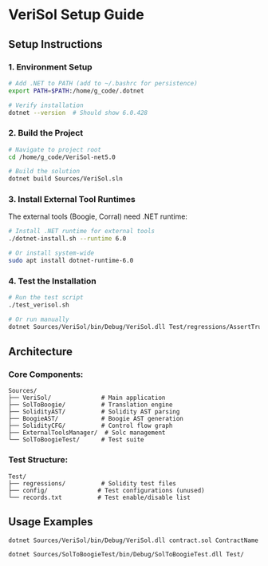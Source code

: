 # VeriSol Setup Guide

## Setup Instructions

### 1. Environment Setup
```bash
# Add .NET to PATH (add to ~/.bashrc for persistence)
export PATH=$PATH:/home/g_code/.dotnet

# Verify installation
dotnet --version  # Should show 6.0.428
```

### 2. Build the Project
```bash
# Navigate to project root
cd /home/g_code/VeriSol-net5.0

# Build the solution
dotnet build Sources/VeriSol.sln
```

### 3. Install External Tool Runtimes
The external tools (Boogie, Corral) need .NET runtime:

```bash
# Install .NET runtime for external tools
./dotnet-install.sh --runtime 6.0

# Or install system-wide
sudo apt install dotnet-runtime-6.0
```

### 4. Test the Installation
```bash
# Run the test script
./test_verisol.sh

# Or run manually
dotnet Sources/VeriSol/bin/Debug/VeriSol.dll Test/regressions/AssertTrue.sol AssertTrue
```

## Architecture

### **Core Components:**

```
Sources/
├── VeriSol/              # Main application 
├── SolToBoogie/          # Translation engine
├── SolidityAST/          # Solidity AST parsing
├── BoogieAST/            # Boogie AST generation
├── SolidityCFG/          # Control flow graph 
├── ExternalToolsManager/  # Solc management
└── SolToBoogieTest/      # Test suite 
```

### **Test Structure:**

```
Test/
├── regressions/          # Solidity test files
├── config/              # Test configurations (unused)
└── records.txt          # Test enable/disable list
```

## Usage Examples

```bash
dotnet Sources/VeriSol/bin/Debug/VeriSol.dll contract.sol ContractName
```

```bash
dotnet Sources/SolToBoogieTest/bin/Debug/SolToBoogieTest.dll Test/
```